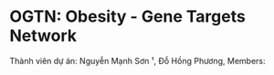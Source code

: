 # OGTN: Obesity - Gene Targets Network
Thành viên dự án: Nguyễn Mạnh Sơn ¹, Đỗ Hồng Phương, 
Members: 

